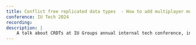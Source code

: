 ```yaml
---
title: Conflict free replicated data types  - How to add multiplayer mode to your applications
conference: IU Tech 2024
recording:
description: |
    A talk about CRDTs at IU Groups annual internal tech conference, introducing the fundamental concepts and theoretical basics behind CRDTs and showcasing Y.js & hocuspocus.
---
```




